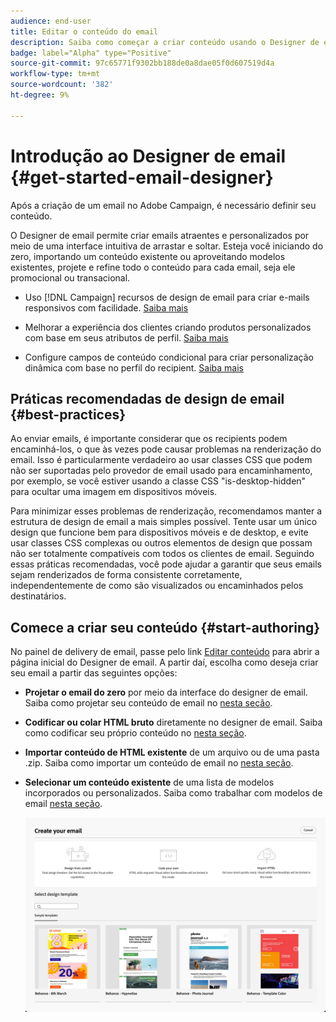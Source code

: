 ```yaml
---
audience: end-user
title: Editar o conteúdo do email
description: Saiba como começar a criar conteúdo usando o Designer de email na interface do usuário da Web do Campaign
badge: label="Alpha" type="Positive"
source-git-commit: 97c65771f9302bb188de0a8dae05f0d607519d4a
workflow-type: tm+mt
source-wordcount: '382'
ht-degree: 9%

---
```


# Introdução ao Designer de email {#get-started-email-designer}

Após a criação de um email no Adobe Campaign, é necessário definir seu conteúdo.

O Designer de email permite criar emails atraentes e personalizados por meio de uma interface intuitiva de arrastar e soltar. Esteja você iniciando do zero, importando um conteúdo existente ou aproveitando modelos existentes, projete e refine todo o conteúdo para cada email, seja ele promocional ou transacional.

<!--Built to deliver HTML optimized for responsive design, the Email Designer allows you to easily define and apply visibility conditions and dynamic content to an email, template, or fragment directly through the user interface. You can seamlessly switch between the drag and drop interface and HTML code at the click of a button.

The Email Designer allows you to create email content and email content templates. It is compatible with simple emails, transactional emails, A/B test emails, multilingual emails, and recurring emails.-->

* Uso [!DNL Campaign] recursos de design de email para criar e-mails responsivos com facilidade. [Saiba mais](create-email-content.md)

* Melhorar a experiência dos clientes criando produtos personalizados com base em seus atributos de perfil. [Saiba mais](../personalization/personalize.md)

* Configure campos de conteúdo condicional para criar personalização dinâmica com base no perfil do recipient. [Saiba mais](../personalization/conditions.md)

## Práticas recomendadas de design de email {#best-practices}

Ao enviar emails, é importante considerar que os recipients podem encaminhá-los, o que às vezes pode causar problemas na renderização do email. Isso é particularmente verdadeiro ao usar classes CSS que podem não ser suportadas pelo provedor de email usado para encaminhamento, por exemplo, se você estiver usando a classe CSS &quot;is-desktop-hidden&quot; para ocultar uma imagem em dispositivos móveis.

Para minimizar esses problemas de renderização, recomendamos manter a estrutura de design de email a mais simples possível. Tente usar um único design que funcione bem para dispositivos móveis e de desktop, e evite usar classes CSS complexas ou outros elementos de design que possam não ser totalmente compatíveis com todos os clientes de email. Seguindo essas práticas recomendadas, você pode ajudar a garantir que seus emails sejam renderizados de forma consistente corretamente, independentemente de como são visualizados ou encaminhados pelos destinatários.

## Comece a criar seu conteúdo {#start-authoring}

No painel de delivery de email, passe pelo link [Editar conteúdo](edit-content.md) para abrir a página inicial do Designer de email. A partir daí, escolha como deseja criar seu email a partir das seguintes opções:

* **Projetar o email do zero** por meio da interface do designer de email. Saiba como projetar seu conteúdo de email no [nesta seção](create-email-content.md).

* **Codificar ou colar HTML bruto** diretamente no designer de email. Saiba como codificar seu próprio conteúdo no [nesta seção](code-content.md).

* **Importar conteúdo de HTML existente** de um arquivo ou de uma pasta .zip. Saiba como importar um conteúdo de email no [nesta seção](existing-content.md).

* **Selecionar um conteúdo existente** de uma lista de modelos incorporados ou personalizados. Saiba como trabalhar com modelos de email [nesta seção](email-templates.md).

  ![](assets/email_designer_create_options.png)

